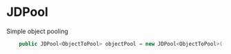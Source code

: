 # JDPool
Simple object pooling

```c#
    public JDPool<ObjectToPool> objectPool = new JDPool<ObjectToPool>(() => new ObjectToPool());
```
